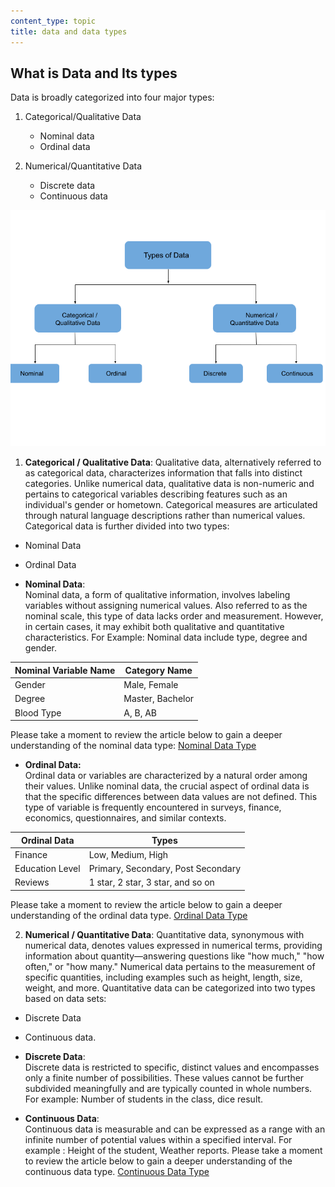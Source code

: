 ```yaml
---
content_type: topic
title: data and data types
---
```


## What is Data and Its types
Data is broadly categorized into four major types:
1. Categorical/Qualitative Data
    - Nominal data
    - Ordinal data

2. Numerical/Quantitative Data    
    - Discrete data
    - Continuous data

![Data Types](foundational_ds_course_data_types.png)

1. **Categorical / Qualitative Data**: Qualitative data, alternatively referred to as categorical data, characterizes information that falls into distinct categories. Unlike numerical data, qualitative data is non-numeric and pertains to categorical variables describing features such as an individual's gender or hometown. Categorical measures are articulated through natural language descriptions rather than numerical values. Categorical data is further divided into two types: 
- Nominal Data
- Ordinal Data

- **Nominal Data**:  
Nominal data, a form of qualitative information, involves labeling variables without assigning numerical values. Also referred to as the nominal scale, this type of data lacks order and measurement. However, in certain cases, it may exhibit both qualitative and quantitative characteristics. For Example: Nominal data include type, degree and gender.

| Nominal Variable Name | Category Name |
|-----------------------|---------------|
| Gender                | Male, Female  |
| Degree                | Master, Bachelor |
| Blood Type            | A, B, AB      |


Please take a moment to review the article below to gain a deeper understanding of the nominal data type:
[Nominal Data Type](https://statisticsbyjim.com/basics/nominal-data/)

- **Ordinal Data:**  
Ordinal data or variables are characterized by a natural order among their values. Unlike nominal data, the crucial aspect of ordinal data is that the specific differences between data values are not defined. This type of variable is frequently encountered in surveys, finance, economics, questionnaires, and similar contexts.

| Ordinal Data | Types |
|--------------|-------|
| Finance      | Low, Medium, High |
| Education Level | Primary, Secondary, Post Secondary |
| Reviews      | 1 star, 2 star, 3 star, and so on |


Please take a moment to review the article below to gain a deeper understanding of the ordinal data type.
[Ordinal Data Type](https://statisticsbyjim.com/basics/ordinal-data/)

2. **Numerical / Quantitative Data**: Quantitative data, synonymous with numerical data, denotes values expressed in numerical terms, providing information about quantity—answering questions like "how much," "how often," or "how many." Numerical data pertains to the measurement of specific quantities, including examples such as height, length, size, weight, and more. Quantitative data can be categorized into two types based on data sets: 
- Discrete Data
- Continuous data.

- **Discrete Data**:  
Discrete data is restricted to specific, distinct values and encompasses only a finite number of possibilities. These values cannot be further subdivided meaningfully and are typically counted in whole numbers. For example: Number of students in the class, dice result.

- **Continuous Data**:  
Continuous data is measurable and can be expressed as a range with an infinite number of potential values within a specified interval. For example : Height of the student, Weather reports. 
Please take a moment to review the article below to gain a deeper understanding of the continuous data type.
[Continuous Data Type](https://statisticsbyjim.com/basics/discrete-vs-continuous-data/)
